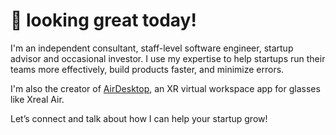 # 🤙 looking great today!

I'm an independent consultant, staff-level software engineer, startup advisor and occasional investor. I use my expertise to help startups run their teams more effectively, build products faster, and minimize errors.

I'm also the creator of [AirDesktop](https://airdesktop.notion.site), an XR virtual workspace app for glasses like Xreal Air.

Let’s connect and talk about how I can help your startup grow!
